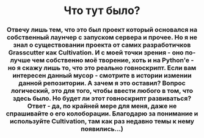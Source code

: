 <h1 align="center">Что тут было?</h1>
<h3 align="center">Отвечу лишь тем, что это был проект который основался на собственный лаунчер с запуском сервера и прочее. Но я не знал о существовании проекта от самих разработичков Grasscutter как Cultivation. И с моей точки зрения - оно по-лучше чем собственно моё творение, хоть и на Python'e - но я скажу лишь то, что это реально говноскрипт. Если вам интересен данный мусор - смотрите в истории измении данной репозитории. А зачем я это оставил? Вопрос логический, это для того, чтобы ввести любого в том, что здесь было. Но будет ли этот говноскрипт развиваться? Ответ - да, по крайней мере для меня, даже не спрашивайте о его колоборации. Благодарю за понимание и используйте Cultivation, там как раз недавно темы к нему появились...)</h3>
